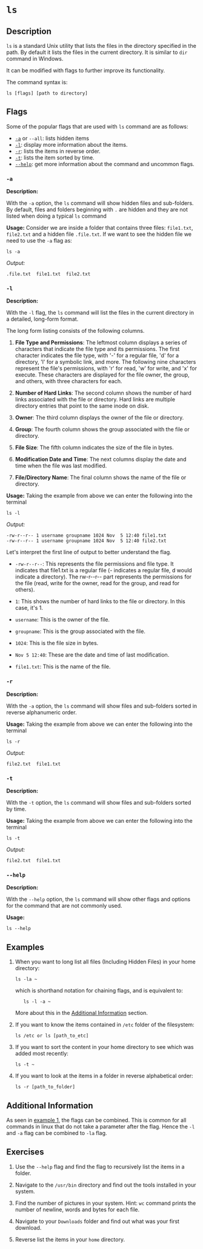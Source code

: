 # `ls`

## Description

`ls` is a standard Unix utility that lists the files in the directory specified in the path. By default it lists the files in the current directory. It is similar to `dir` command in Windows.

It can be modified with flags to further improve its functionality.

The command syntax is:

```shellv
ls [flags] [path to directory]
```

## Flags

Some of the popular flags that are used with `ls` command are as follows:

- [`-a`](#a) or `--all`: lists hidden items
- [`-l`](#l): display more information about the items.
- [`-r`](#r): lists the items in reverse order.
- [`-t`](#t): lists the item sorted by time.
- [`--help`](#-help): get more information about the command and uncommon flags. 

### `-a`

**Description:**

With the `-a` option, the `ls` command will show hidden files and sub-folders. By default, files and folders beginning with `.` are hidden and they are not listed when doing a typical `ls` command

**Usage:**
Consider we are inside a folder that contains three files: `file1.txt`, `file2.txt` and a hidden file `.file.txt`. If we want to see the hidden file we need to use the `-a` flag as:

```shell
ls -a
```

_Output:_

```
.file.txt  file1.txt  file2.txt
```

### `-l`

**Description:**

With the `-l` flag, the `ls` command will list the files in the current directory in a detailed, long-form format.

The long form listing consists of the following columns.

1. **File Type and Permissions**: The leftmost column displays a series of characters that  indicate the file type and its permissions. The first character indicates the file type, with '-' for a regular file, 'd' for a directory, 'l' for a symbolic link, and more. The following nine characters represent the file's permissions, with 'r' for read, 'w' for write, and 'x' for execute. These characters are displayed for the file owner, the group, and others, with three characters for each.

2. **Number of Hard Links**: The second  column shows the number of hard links associated with the file or directory. Hard links are multiple directory entries that point to the same inode on disk.

3. **Owner**: The third column displays the owner of the file or directory.

4. **Group**: The fourth column shows the group associated with the file or directory.

5. **File Size**: The fifth column indicates the size of the file in bytes.

6. **Modification Date and Time**: The next columns display the date and time when the file was last modified.

7. **File/Directory Name**: The final column shows the name of the file or directory.

**Usage:**
Taking the example from above we can enter the following into the terminal
```shell
ls -l
```

_Output:_

```shell
-rw-r--r-- 1 username groupname 1024 Nov  5 12:40 file1.txt
-rw-r--r-- 1 username groupname 1024 Nov  5 12:40 file2.txt
```

Let's interpret the first line of output to better understand the flag.

* `-rw-r--r--`: This represents the file permissions and file type. It indicates that file1.txt is a regular file (- indicates a regular file, d would indicate a directory). The rw-r--r-- part represents the permissions for the file (read, write for the owner, read for the group, and read for others).

* `1`: This shows the number of hard links to the file or directory. In this case, it's 1.

* `username`: This is the owner of the file.

* `groupname`: This is the group associated with the file.

* `1024`: This is the file size in bytes.

* `Nov 5 12:40`: These are the date and time of last modification.

* `file1.txt`: This is the name of the file.

### `-r`

**Description:**

With the `-a` option, the `ls` command will show files and sub-folders sorted in reverse alphanumeric order.

**Usage:**
Taking the example from above we can enter the following into the terminal

```shell
ls -r
```

_Output:_

```
file2.txt  file1.txt
```

### `-t`

**Description:**

With the `-t` option, the `ls` command will show files and sub-folders sorted by time.

**Usage:**
Taking the example from above we can enter the following into the terminal

```shell
ls -t
```

_Output:_

```
file2.txt  file1.txt
```

### `--help`

**Description:**

With the `--help` option, the `ls` command will show other flags and options for the command that are not commonly used.

**Usage:**

```shell
ls --help
```

## Examples

1. When you want to long list all files (Including Hidden Files) in your home directory:

   ```shell
   ls -la ~
   ```
   which is shorthand notation for chaining flags, and is equivalent to:
   ```shell
      ls -l -a ~  
   ```

   More about this in the [Additional Information](#additional-information) section.

2. If you want to know the items contained in `/etc` folder of the filesystem:

   ```shell
   ls /etc or ls [path_to_etc]
   ```

3. If you want to sort the content in your home directory to see which was added most recently:
    ```shell
    ls -t ~
    ```

4. If you want to look at the items in a folder in reverse alphabetical order:
    ```shell
    ls -r [path_to_folder]
    ```

## Additional Information

As seen in [example 1](#examples), the flags can be combined. This is common for all commands in linux that do not take a parameter after the flag. Hence the `-l` and `-a` flag can be combined to `-la` flag.

## Exercises

1. Use the `--help` flag and find the flag to    recursively list the items in a folder.

2. Navigate to the `/usr/bin` directory and find out the tools installed in your system.

3. Find the number of pictures in your system. Hint: `wc` command prints the number of newline, words and bytes for each file.

4. Navigate to your `Downloads` folder and find out what was your first download.

5. Reverse list the items in your `home` directory.
